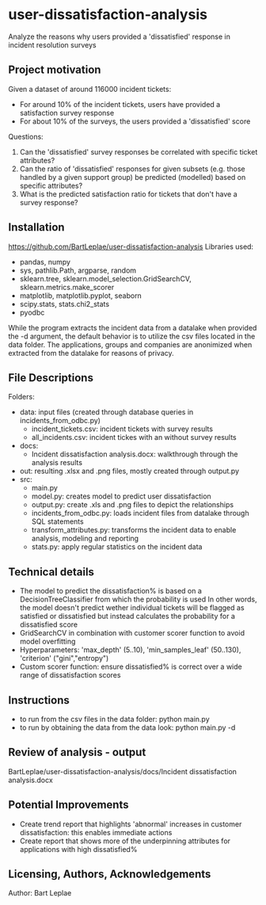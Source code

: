 # user-dissatisfaction-analysis
Analyze the reasons why users provided a 'dissatisfied' response in incident resolution surveys

## Project motivation
Given a dataset of around 116000 incident tickets:
- For around 10% of the incident tickets, users have provided a satisfaction survey response
- For about 10% of the surveys, the users provided a 'dissatisfied' score

Questions:
1. Can the 'dissatisfied' survey responses be correlated with specific ticket attributes?
2. Can the ratio of 'dissatisfied' responses for given subsets (e.g. those handled by a given support group) be predicted (modelled) based on specific attributes?
3. What is the predicted satisfaction ratio for tickets that don't have a survey response?

## Installation
https://github.com/BartLeplae/user-dissatisfaction-analysis
Libraries used:
- pandas, numpy
- sys, pathlib.Path, argparse, random
- sklearn.tree, sklearn.model_selection.GridSearchCV, sklearn.metrics.make_scorer
- matplotlib, matplotlib.pyplot, seaborn
- scipy.stats, stats.chi2_stats
- pyodbc

While the program extracts the incident data from a datalake when provided the -d argument, the default behavior is to utilize the csv files located in the data folder.
The applications, groups and companies are anonimized when extracted from the datalake for reasons of privacy.

## File Descriptions
Folders:
- data: input files (created through database queries in incidents_from_odbc.py)
    - incident_tickets.csv: incident tickets with survey results
    - all_incidents.csv: incident tickes with an without survey results
- docs:
    - Incident dissatisfaction analysis.docx: walkthrough through the analysis results
- out: resulting .xlsx and .png files, mostly created through output.py
- src:
    - main.py
    - model.py: creates model to predict user dissatisfaction
    - output.py: create .xls and .png files to depict the relationships
    - incidents_from_odbc.py: loads incident files from datalake through SQL statements
    - transform_attributes.py: transforms the incident data to enable analysis, modeling and reporting
    - stats.py: apply regular statistics on the incident data

## Technical details
- The model to predict the dissatisfaction% is based on a DecisionTreeClassifier from which the probability is used
  In other words, the model doesn't predict wether individual tickets will be flagged as satisfied or dissatisfied 
  but instead calculates the probability for a dissatisfied score
- GridSearchCV in combination with customer scorer function to avoid model overfitting
- Hyperparameters: 'max_depth' (5..10), 'min_samples_leaf' (50..130), 'criterion' ("gini","entropy")
- Custom scorer function: ensure dissatisfied% is correct over a wide range of dissatisfaction scores

## Instructions
- to run from the csv files in the data folder: python main.py
- to run by obtaining the data from the data look: python main.py -d

## Review of analysis - output
BartLeplae/user-dissatisfaction-analysis/docs/Incident dissatisfaction analysis.docx 

## Potential Improvements
- Create trend report that highlights 'abnormal' increases in customer dissatisfaction: this enables immediate actions
- Create report that shows more of the underpinning attributes for applications with high dissatisfied%

## Licensing, Authors, Acknowledgements
Author: Bart Leplae
